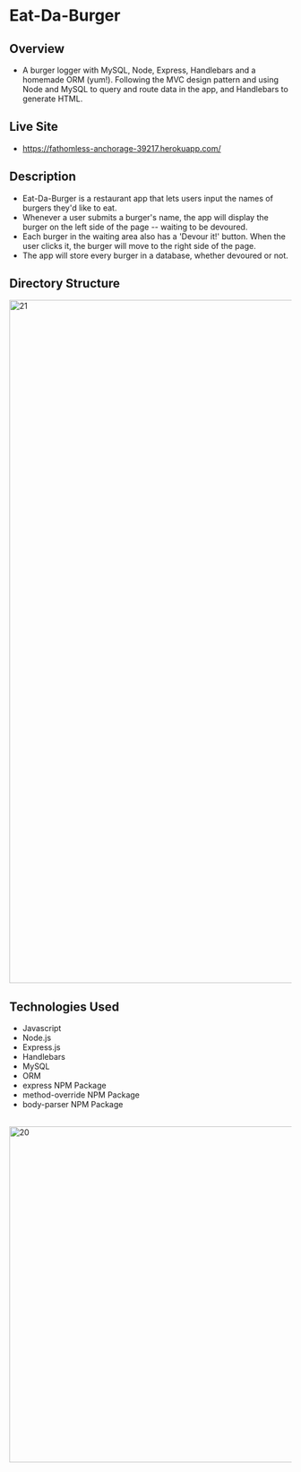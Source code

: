 # Eat-Da-Burger

## Overview
- A burger logger with MySQL, Node, Express, Handlebars and a homemade ORM (yum!). Following the MVC design pattern and using Node and MySQL to query and route data in the app, and Handlebars to generate HTML.
   
## Live Site
- https://fathomless-anchorage-39217.herokuapp.com/

## Description
- Eat-Da-Burger is a restaurant app that lets users input the names of burgers they'd like to eat.
- Whenever a user submits a burger's name, the app will display the burger on the left side of the page -- waiting to be devoured.
- Each burger in the waiting area also has a 'Devour it!' button. When the user clicks it, the burger will move to the right side of the page.
- The app will store every burger in a database, whether devoured or not.

## Directory Structure
<img width="1220" alt="21" src="https://user-images.githubusercontent.com/28972721/38061718-4c8dd9d0-32a5-11e8-8342-96c59f53f037.png">


## Technologies Used
- Javascript
- Node.js
- Express.js
- Handlebars
- MySQL
- ORM
- express NPM Package 
- method-override NPM Package
- body-parser NPM Package 

<br/>
<img width="600" alt="20" src="https://user-images.githubusercontent.com/28972721/38061361-b548fc40-32a3-11e8-9543-e0a4883bc861.png">

